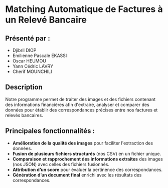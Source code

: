 
# Matching Automatique de Factures à un Relevé Bancaire

## Présenté par :  
- Djibril DIOP  
- Emilienne Pascale EKASSI  
- Oscar HEUMOU  
- Yann Cédric LAVRY
- Cherif MOUNCHILI 

## Description  
Notre programme permet de traiter des images et des fichiers contenant des informations financières afin d'extraire, analyser et comparer des données pour établir des correspondances précises entre nos factures et relevés bancaires.

## Principales fonctionnalités :  
- **Amélioration de la qualité des images** pour faciliter l'extraction des données.  
- **Fusion de plusieurs fichiers structurés** (nos CSV) en un fichier unique.  
- **Comparaison et rapprochement des informations extraites** des images (nos JSON) avec celles des fichiers fusionnés.  
- **Attribution d’un score** pour évaluer la pertinence des correspondances.  
- **Génération d’un document final** enrichi avec les résultats des correspondances.  

